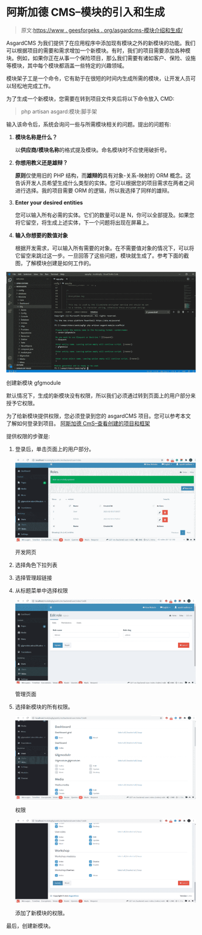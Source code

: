 # 阿斯加德 CMS–模块的引入和生成

> 原文:[https://www . geesforgeks . org/asgardcms-模块介绍和生成/](https://www.geeksforgeeks.org/asgardcms-introduction-and-generation-of-modules/)

AsgardCMS 为我们提供了在应用程序中添加现有模块之外的新模块的功能。我们可以根据项目的需要和需求增加一个新模块。有时，我们的项目需要添加各种模块。例如，如果你正在从事一个保险项目，那么我们需要有诸如客户、保险、设施等模块，其中每个模块都涵盖一些特定的兴趣领域。

模块架子工是一个命令，它有助于在很短的时间内生成所需的模块，让开发人员可以轻松地完成工作。

为了生成一个新模块，您需要在转到项目文件夹后将以下命令放入 CMD:

> php artisan asgard:模块:脚手架

输入该命令后，系统会询问一些与所需模块相关的问题。提出的问题有:

1.  **模块名称是什么？**

    以**供应商/模块名称**的格式提及模块。命名模块时不应使用破折号。

2.  **你想用教义还是雄辩？**

    **原则**仅使用旧的 PHP 结构，而**雄辩的**具有对象-关系-映射的 ORM 概念。这告诉开发人员希望生成什么类型的实体。您可以根据您的项目需求在两者之间进行选择。我的项目需要 ORM 的逻辑，所以我选择了同样的雄辩。

3.  **Enter your desired entities**

    您可以输入所有必需的实体。它们的数量可以是 N，你可以全部提及。如果您将它留空，将生成上述实体，下一个问题将出现在屏幕上。

4.  **输入你想要的数值对象**

    根据开发需求，可以输入所有需要的对象。在不需要值对象的情况下，可以将它留空来跳过这一步。一旦回答了这些问题，模块就生成了。参考下面的截图，了解模块创建是如何工作的。

![](img/604144a4f6eae1eee62052adbafbcd00.png)

创建新模块 gfgmodule

默认情况下，生成的新模块没有权限，所以我们必须通过转到页面上的用户部分来授予它权限。

为了给新模块提供权限，您必须登录到您的 asgardCMS 项目。您可以参考本文了解如何登录到项目。 [阿斯加德 CmS–查看创建的项目和框架](https://www.geeksforgeeks.org/asgardcms-viewing-the-created-project-and-the-framework/)

提供权限的步骤是:

1.  登录后，单击页面上的用户部分。

    ![](img/10901701a769c146313aa361fddd155e.png)

    开发网页

2.  选择角色下拉列表

3.  选择管理超链接

4.  从标题菜单中选择权限

    ![](img/837eabc04b2a92ac183b3673d7267858.png)

    管理页面

5.  选择新模块的所有权限。

    ![](img/71cf85d1b47f309b5f53ca96c97af567.png)

    权限

    ![](img/27c08e7ab3d41cfdcdf0519a030ff8c7.png)

    添加了新模块的权限。

最后，创建新模块。
